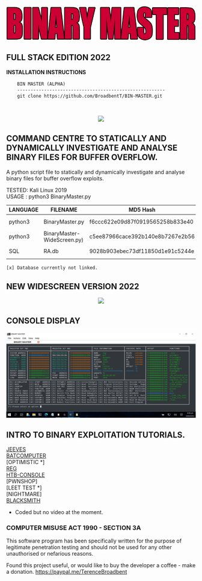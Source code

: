 <p align="center">
  <img src="https://github.com/BroadbentT/BIN-MASTER/blob/master/picture1.png">
</p>

## FULL STACK EDITION 2022

**INSTALLATION INSTRUCTIONS**

        BIN MASTER (ALPHA)
        -------------------------------------------------------
        git clone https://github.com/BroadbentT/BIN-MASTER.git 
<br>

<p align="center">
  <img src="https://github.com/BroadbentT/BIN-MASTER/blob/master/picture2022.png"> 
</p>

## COMMAND CENTRE TO STATICALLY AND DYNAMICALLY INVESTIGATE AND ANALYSE BINARY FILES FOR BUFFER OVERFLOW.

A python script file to statically and dynamically investigate and analyse binary files for buffer overflow exploits. 

TESTED: Kali Linux 2019<br>
USAGE : python3 BinaryMaster.py

| LANGUAGE  | FILENAME                    | MD5 Hash                         | DESCRIPTION    | VERSION    |
|------     |------                       | -------                          | ------         | ----       |
| python3   | BinaryMaster.py             | f6ccc622e09d87f0919565258b833e40 | Command Centre | Full Stack |
| python3   | BinaryMaster-WideScreen.py) | c5ee87966cace392b140e8b7267e2b56 | Command Centre | Full Stack |
| SQL       | RA.db                       | 9028b903ebec73df11850d1e91c5244e | Database       | Full Stack | 

	[x] Database currently not linked.
	
## NEW WIDESCREEN VERSION 2022
<p align="center">
  <img src="https://github.com/BroadbentT/BIN-MASTER/blob/master/picture4.png"> 
</p>

## CONSOLE DISPLAY
<p align="center">
  <img src="https://github.com/BroadbentT/BIN-MASTER/blob/master/picture3.png">
</p>

## INTRO TO BINARY EXPLOITATION TUTORIALS.
[JEEVES](https://youtu.be/I9ibbnTuUV8 "JEEVES")<br>
[BATCOMPUTER](https://youtu.be/FslmFgKbCNU "BATCOMPUTER")<br>
[OPTIMISTIC *]<br>
[REG](https://youtu.be/fU0hyzH6_PA "REG")<br>
[HTB-CONSOLE](https://youtu.be/NzXTFUCmObU "HTB-CONSOLE")<br>
[PWNSHOP]<br>
[LEET TEST *]<br>
[NIGHTMARE]<br>
[BLACKSMITH](https://youtu.be/O3GgKLSrlVQ "BLACKSMITH")<br>
* Coded but no video at the moment.

### COMPUTER MISUSE ACT 1990 - SECTION 3A
This software program has been specifically written for the purpose of legitimate penetration testing and should not be used for any other unauthorised or nefarious reasons.

Found this project useful, or would like to buy the developer a coffee - make a donation.
https://paypal.me/TerenceBroadbent
